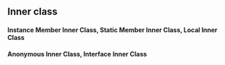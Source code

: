 ## Inner class
#### Instance Member Inner Class, Static Member Inner Class, Local Inner Class
#### Anonymous Inner Class, Interface Inner Class
